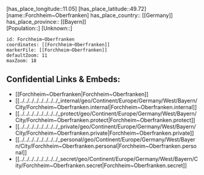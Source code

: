 ﻿---
location: [49.72,11.05] 
mapzoom: [7,12] 
mapmarker: city 
type: City
tags:
- geo/City


SpocWebEntityId: 30212
isDeleted: false
confidential: public

---
[has_place_longitude::11.05] 
[has_place_latitude::49.72] 
[name::Forchheim~Oberfranken] 
has_place_country:: [[Germany]]  
has_place_province:: [[Bayern]]  
[Population::] 
[Unknown::] 


```leaflet
id: Forchheim~Oberfranken
coordinates: [[Forchheim~Oberfranken]] 
markerFile: [[Forchheim~Oberfranken]] 
defaultZoom: 11 
maxZoom: 18
```


## Confidential Links & Embeds: 
- [[Forchheim~Oberfranken|Forchheim~Oberfranken]]  
- [[../../../../../../../../_internal/geo/Continent/Europe/Germany/West/Bayern/City/Forchheim~Oberfranken.internal|Forchheim~Oberfranken.internal]] 
- [[../../../../../../../../_protect/geo/Continent/Europe/Germany/West/Bayern/City/Forchheim~Oberfranken.protect|Forchheim~Oberfranken.protect]] 
- [[../../../../../../../../_private/geo/Continent/Europe/Germany/West/Bayern/City/Forchheim~Oberfranken.private|Forchheim~Oberfranken.private]] 
- [[../../../../../../../../_personal/geo/Continent/Europe/Germany/West/Bayern/City/Forchheim~Oberfranken.personal|Forchheim~Oberfranken.personal]] 
- [[../../../../../../../../_secret/geo/Continent/Europe/Germany/West/Bayern/City/Forchheim~Oberfranken.secret|Forchheim~Oberfranken.secret]] 
